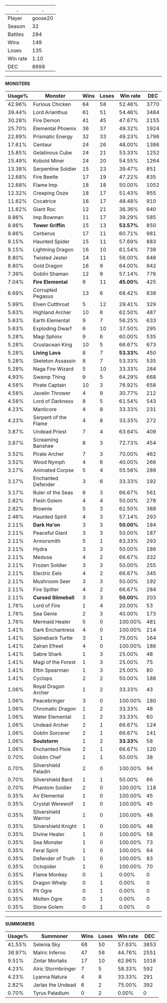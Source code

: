.|.
|-|-
Player|goose20
Season|32
Battles|284
Wins|149
Loses|135
Win rate|1.10
DEC|8698

---
**MONSTERS**

Usage%|Monster|Wins|Loses|Win rate|DEC|
-|-|-|-|-|-|
42.96%|Furious Chicken|64|58|52.46%|3770|
39.44%|Lord Arianthus|61|51|54.46%|3484|
30.28%|Fire Demon|41|45|47.67%|2155|
25.70%|Elemental Phoenix|36|37|49.32%|1924|
22.89%|Prismatic Energy|32|33|49.23%|1796|
17.61%|Centaur|24|26|48.00%|1386|
15.85%|Gelatinous Cube|24|21|53.33%|1252|
15.49%|Kobold Miner|24|20|54.55%|1264|
13.38%|Serpentine Soldier|15|23|39.47%|851|
12.68%|Fire Beetle|17|19|47.22%|835|
12.68%|Flame Imp|18|18|50.00%|1052|
12.32%|Creeping Ooze|18|17|51.43%|955|
11.62%|Cocatrice|16|17|48.48%|910|
11.62%|Giant Roc|12|21|36.36%|640|
9.86%|Imp Bowman|11|17|39.29%|585|
9.86%|**Tower Griffin**|15|13|**53.57%**|850|
9.86%|Cerberus|17|11|60.71%|981|
9.15%|Haunted Spider|15|11|57.69%|883|
9.15%|Lightning Dragon|16|10|61.54%|739|
8.80%|Twisted Jester|14|11|56.00%|848|
8.80%|Gold Dragon|16|9|64.00%|942|
7.39%|Goblin Shaman|12|9|57.14%|776|
7.04%|**Fire Elemental**|9|11|**45.00%**|425|
6.69%|Corrupted Pegasus|13|6|68.42%|838|
5.99%|Elven Cutthroat|5|12|29.41%|329|
5.63%|Highland Archer|10|6|62.50%|487|
5.63%|Earth Elemental|9|7|56.25%|633|
5.63%|Exploding Dwarf|6|10|37.50%|295|
5.28%|Magi Sphinx|9|6|60.00%|535|
5.28%|Crustacean King|10|5|66.67%|673|
5.28%|**Living Lava**|8|7|**53.33%**|450|
5.28%|Skeleton Assassin|8|7|53.33%|535|
5.28%|Naga Fire Wizard|5|10|33.33%|284|
4.93%|Swamp Thing|9|5|64.29%|668|
4.58%|Pirate Captain|10|3|76.92%|658|
4.58%|Javelin Thrower|4|9|30.77%|212|
4.58%|Lord of Darkness|8|5|61.54%|543|
4.23%|Manticore|4|8|33.33%|231|
4.23%|Serpent of the Flame|4|8|33.33%|272|
3.87%|Undead Priest|7|4|63.64%|409|
3.87%|Screaming Banshee|8|3|72.73%|454|
3.52%|Pirate Archer|7|3|70.00%|462|
3.52%|Wood Nymph|4|6|40.00%|266|
3.17%|Animated Corpse|5|4|55.56%|289|
3.17%|Enchanted Defender|3|6|33.33%|192|
3.17%|Ruler of the Seas|6|3|66.67%|561|
2.82%|Flesh Golem|4|4|50.00%|278|
2.82%|Brownie|5|3|62.50%|388|
2.46%|Haunted Spirit|4|3|57.14%|293|
2.11%|**Dark Ha'on**|3|3|**50.00%**|184|
2.11%|Peaceful Giant|3|3|50.00%|187|
2.11%|Armorsmith|5|1|83.33%|293|
2.11%|Hydra|3|3|50.00%|186|
2.11%|Medusa|4|2|66.67%|332|
2.11%|Frozen Soldier|3|3|50.00%|255|
2.11%|Electric Eels|4|2|66.67%|345|
2.11%|Mushroom Seer|3|3|50.00%|192|
2.11%|Fire Spitter|4|2|66.67%|284|
2.11%|**Cursed Slimeball**|3|3|**50.00%**|203|
1.76%|Lord of Fire|1|4|20.00%|53|
1.76%|Sea Genie|2|3|40.00%|173|
1.76%|Mermaid Healer|5|0|100.00%|481|
1.41%|Dark Enchantress|4|0|100.00%|214|
1.41%|Spineback Turtle|3|1|75.00%|164|
1.41%|Zalran Efreet|4|0|100.00%|186|
1.41%|Sabre Shark|1|3|25.00%|48|
1.41%|Magi of the Forest|1|3|25.00%|75|
1.41%|Ettin Spearman|1|3|25.00%|80|
1.41%|Cyclops|2|2|50.00%|188|
1.06%|Royal Dragon Archer|1|2|33.33%|43|
1.06%|Peacebringer|3|0|100.00%|180|
1.06%|Chromatic Dragon|1|2|33.33%|48|
1.06%|Water Elemental|1|2|33.33%|60|
1.06%|Undead Archer|2|1|66.67%|124|
1.06%|Goblin Sorcerer|2|1|66.67%|141|
1.06%|**Soulstorm**|1|2|**33.33%**|58|
1.06%|Enchanted Pixie|2|1|66.67%|120|
0.70%|Goblin Chef|1|1|50.00%|38|
0.70%|Silvershield Paladin|2|0|100.00%|94|
0.70%|Silvershield Bard|1|1|50.00%|66|
0.70%|Phantom Soldier|2|0|100.00%|118|
0.35%|Air Elemental|1|0|100.00%|45|
0.35%|Crystal Werewolf|1|0|100.00%|45|
0.35%|Silvershield Warrior|1|0|100.00%|48|
0.35%|Silvershield Knight|1|0|100.00%|48|
0.35%|Divine Healer|1|0|100.00%|58|
0.35%|Sea Monster|1|0|100.00%|73|
0.35%|Feral Spirit|1|0|100.00%|64|
0.35%|Defender of Truth|1|0|100.00%|83|
0.35%|Octopider|1|0|100.00%|70|
0.35%|Flame Monkey|0|1|0.00%|0|
0.35%|Dragon Whelp|0|1|0.00%|0|
0.35%|Pit Ogre|0|1|0.00%|0|
0.35%|Molten Ogre|0|1|0.00%|0|
0.35%|Stone Golem|0|1|0.00%|0|

---
**SUMMONERS**

Usage%|Summoner|Wins|Loses|Win rate|DEC|
-|-|-|-|-|-|
41.55%|Selenia Sky|68|50|57.63%|3853|
36.97%|Malric Inferno|47|58|44.76%|2551|
9.51%|Zintar Mortalis|17|10|62.96%|1016|
4.23%|Alric Stormbringer|7|5|58.33%|592|
4.23%|Lyanna Natura|4|8|33.33%|291|
2.82%|Jarlax the Undead|6|2|75.00%|392|
0.70%|Tyrus Paladium|0|2|0.00%|0|
